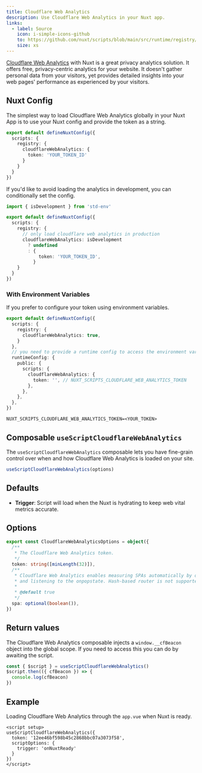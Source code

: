 ```yaml
---
title: Cloudflare Web Analytics
description: Use Cloudflare Web Analytics in your Nuxt app.
links:
  - label: Source
    icon: i-simple-icons-github
    to: https://github.com/nuxt/scripts/blob/main/src/runtime/registry/cloudflare-web-analytics.ts
    size: xs
---
```


[Cloudflare Web Analytics](https://developers.cloudflare.com/analytics/web-analytics/) with Nuxt is a great privacy analytics solution. It offers free, privacy-centric analytics for your website. It doesn't gather personal data from your visitors, yet provides detailed insights into your web pages' performance as experienced by your visitors.

## Nuxt Config

The simplest way to load Cloudflare Web Analytics globally in your Nuxt App is to use your Nuxt config and provide the token
as a string.

```ts [nuxt.config.ts]
export default defineNuxtConfig({
  scripts: {
    registry: {
      cloudflareWebAnalytics: {
        token: 'YOUR_TOKEN_ID'
      }
    }
  }
})
```

If you'd like to avoid loading the analytics in development, you can conditionally set the config.

```ts [nuxt.config.ts]
import { isDevelopment } from 'std-env'

export default defineNuxtConfig({
  scripts: {
    registry: {
      // only load cloudflare web analytics in production
      cloudflareWebAnalytics: isDevelopment
        ? undefined
        : {
            token: 'YOUR_TOKEN_ID',
          }
    }
  }
})
```

### With Environment Variables

If you prefer to configure your token using environment variables.

```ts [nuxt.config.ts]
export default defineNuxtConfig({
  scripts: {
    registry: {
      cloudflareWebAnalytics: true,
    }
  },
  // you need to provide a runtime config to access the environment variables
  runtimeConfig: {
    public: {
      scripts: {
        cloudflareWebAnalytics: {
          token: '', // NUXT_SCRIPTS_CLOUDFLARE_WEB_ANALYTICS_TOKEN
        },
      },
    },
  },
})
```

```text [.env]
NUXT_SCRIPTS_CLOUDFLARE_WEB_ANALYTICS_TOKEN=<YOUR_TOKEN>
```

## Composable `useScriptCloudflareWebAnalytics`

The `useScriptCloudflareWebAnalytics` composable lets you have fine-grain control over when and how Cloudflare Web Analytics is loaded on your site.

```ts
useScriptCloudflareWebAnalytics(options)
```

## Defaults

- **Trigger**: Script will load when the Nuxt is hydrating to keep web vital metrics accurate.

## Options

```ts
export const CloudflareWebAnalyticsOptions = object({
  /**
   * The Cloudflare Web Analytics token.
   */
  token: string([minLength(32)]),
  /**
   * Cloudflare Web Analytics enables measuring SPAs automatically by overriding the History API’s pushState function
   * and listening to the onpopstate. Hash-based router is not supported.
   *
   * @default true
   */
  spa: optional(boolean()),
})
```

## Return values

The Cloudflare Web Analytics composable injects a `window.__cfBeacon` object into the global scope. If you need
to access this you can do by awaiting the script.

```ts
const { $script } = useScriptCloudflareWebAnalytics()
$script.then(({ cfBeacon }) => {
  console.log(cfBeacon)
})
```

## Example

Loading Cloudflare Web Analytics through the `app.vue` when Nuxt is ready.

```vue [app.vue]
<script setup>
useScriptCloudflareWebAnalytics({
  token: '12ee46bf598b45c2868bbc07a3073f58',
  scriptOptions: {
    trigger: 'onNuxtReady'
  }
})
</script>
```
